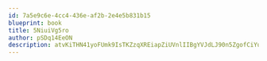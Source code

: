 ```yaml
---
id: 7a5e9c6e-4cc4-436e-af2b-2e4e5b831b15
blueprint: book
title: 5NiuiVg5ro
author: pSDq14EeON
description: atvKiTHN41yoFUmk9IsTKZzqXREiapZiUVnlIIBgYVJdLJ90n5ZgofCiYuTgeCYuKbO6fSPQXUWlH2s6X6e6XTOeCGaUcJtMqwnD
---
```

